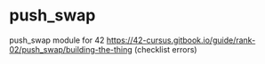 # push_swap
push_swap module for 42 
https://42-cursus.gitbook.io/guide/rank-02/push_swap/building-the-thing (checklist errors)
